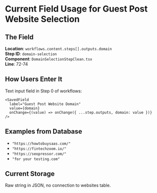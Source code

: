 # Current Field Usage for Guest Post Website Selection

## The Field

**Location**: `workflows.content.steps[].outputs.domain`  
**Step ID**: `domain-selection`  
**Component**: `DomainSelectionStepClean.tsx`  
**Line**: 72-74  

## How Users Enter It

Text input field in Step 0 of workflows:
```tsx
<SavedField
  label="Guest Post Website Domain"  
  value={domain}
  onChange={(value) => onChange({ ...step.outputs, domain: value })}
/>
```

## Examples from Database

- `"https://howtobuysaas.com/"`
- `"https://fintechzoom.io/"`  
- `"https://seopressor.com/"`
- `"for your testing.com"`

## Current Storage

Raw string in JSON, no connection to websites table.